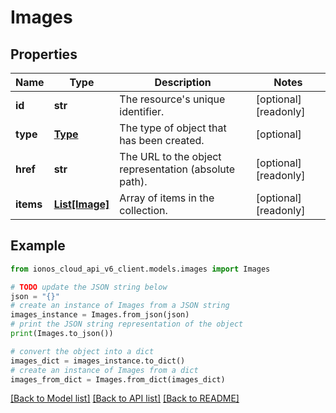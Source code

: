 # Images


## Properties

Name | Type | Description | Notes
------------ | ------------- | ------------- | -------------
**id** | **str** | The resource&#39;s unique identifier. | [optional] [readonly] 
**type** | [**Type**](Type.md) | The type of object that has been created. | [optional] 
**href** | **str** | The URL to the object representation (absolute path). | [optional] [readonly] 
**items** | [**List[Image]**](Image.md) | Array of items in the collection. | [optional] [readonly] 

## Example

```python
from ionos_cloud_api_v6_client.models.images import Images

# TODO update the JSON string below
json = "{}"
# create an instance of Images from a JSON string
images_instance = Images.from_json(json)
# print the JSON string representation of the object
print(Images.to_json())

# convert the object into a dict
images_dict = images_instance.to_dict()
# create an instance of Images from a dict
images_from_dict = Images.from_dict(images_dict)
```
[[Back to Model list]](../README.md#documentation-for-models) [[Back to API list]](../README.md#documentation-for-api-endpoints) [[Back to README]](../README.md)


